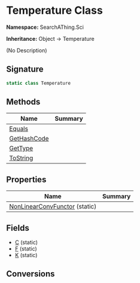 # Temperature Class
**Namespace:** SearchAThing.Sci

**Inheritance:** Object → Temperature

(No Description)

## Signature
```csharp
static class Temperature
```
## Methods
|**Name**|**Summary**|
|---|---|
|[Equals](Temperature/Equals.md)||
|[GetHashCode](Temperature/GetHashCode.md)||
|[GetType](Temperature/GetType.md)||
|[ToString](Temperature/ToString.md)||
## Properties
|**Name**|**Summary**|
|---|---|
|[NonLinearConvFunctor](Temperature/NonLinearConvFunctor.md) (static)|
## Fields
- [C](Temperature/C.md) (static)
- [F](Temperature/F.md) (static)
- [K](Temperature/K.md) (static)
## Conversions
